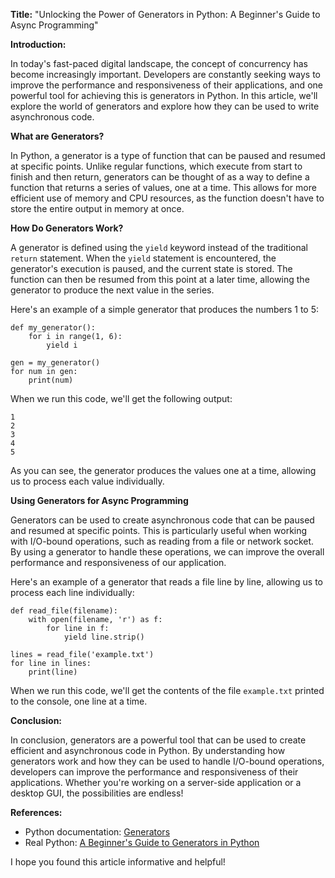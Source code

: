 **Title:** "Unlocking the Power of Generators in Python: A Beginner's Guide to Async Programming"

**Introduction:**

In today's fast-paced digital landscape, the concept of concurrency has become increasingly important. Developers are constantly seeking ways to improve the performance and responsiveness of their applications, and one powerful tool for achieving this is generators in Python. In this article, we'll explore the world of generators and explore how they can be used to write asynchronous code.

**What are Generators?**

In Python, a generator is a type of function that can be paused and resumed at specific points. Unlike regular functions, which execute from start to finish and then return, generators can be thought of as a way to define a function that returns a series of values, one at a time. This allows for more efficient use of memory and CPU resources, as the function doesn't have to store the entire output in memory at once.

**How Do Generators Work?**

A generator is defined using the `yield` keyword instead of the traditional `return` statement. When the `yield` statement is encountered, the generator's execution is paused, and the current state is stored. The function can then be resumed from this point at a later time, allowing the generator to produce the next value in the series.

Here's an example of a simple generator that produces the numbers 1 to 5:
```
def my_generator():
    for i in range(1, 6):
        yield i

gen = my_generator()
for num in gen:
    print(num)
```
When we run this code, we'll get the following output:
```
1
2
3
4
5
```
As you can see, the generator produces the values one at a time, allowing us to process each value individually.

**Using Generators for Async Programming**

Generators can be used to create asynchronous code that can be paused and resumed at specific points. This is particularly useful when working with I/O-bound operations, such as reading from a file or network socket. By using a generator to handle these operations, we can improve the overall performance and responsiveness of our application.

Here's an example of a generator that reads a file line by line, allowing us to process each line individually:
```
def read_file(filename):
    with open(filename, 'r') as f:
        for line in f:
            yield line.strip()

lines = read_file('example.txt')
for line in lines:
    print(line)
```
When we run this code, we'll get the contents of the file `example.txt` printed to the console, one line at a time.

**Conclusion:**

In conclusion, generators are a powerful tool that can be used to create efficient and asynchronous code in Python. By understanding how generators work and how they can be used to handle I/O-bound operations, developers can improve the performance and responsiveness of their applications. Whether you're working on a server-side application or a desktop GUI, the possibilities are endless!

**References:**

* Python documentation: [Generators](https://docs.python.org/3/glossary.html#term-generator)
* Real Python: [A Beginner's Guide to Generators in Python](https://realpython.com/introduction-to-generators-in-python/)

I hope you found this article informative and helpful!